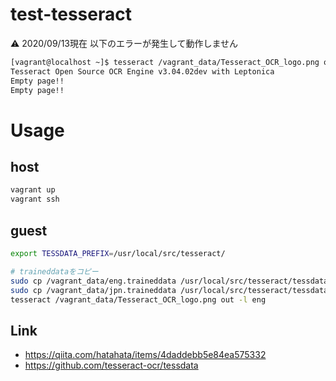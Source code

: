 # test-tesseract

&#x26a0; 2020/09/13現在 以下のエラーが発生して動作しません

```sh
[vagrant@localhost ~]$ tesseract /vagrant_data/Tesseract_OCR_logo.png out -l eng
Tesseract Open Source OCR Engine v3.04.02dev with Leptonica
Empty page!!
Empty page!!
```

# Usage

## host

```sh
vagrant up
vagrant ssh
```

## guest

```sh
export TESSDATA_PREFIX=/usr/local/src/tesseract/

# traineddataをコピー
sudo cp /vagrant_data/eng.traineddata /usr/local/src/tesseract/tessdata/eng.traineddata
sudo cp /vagrant_data/jpn.traineddata /usr/local/src/tesseract/tessdata/jpn.traineddata
tesseract /vagrant_data/Tesseract_OCR_logo.png out -l eng
```

## Link

- https://qiita.com/hatahata/items/4daddebb5e84ea575332
- https://github.com/tesseract-ocr/tessdata
